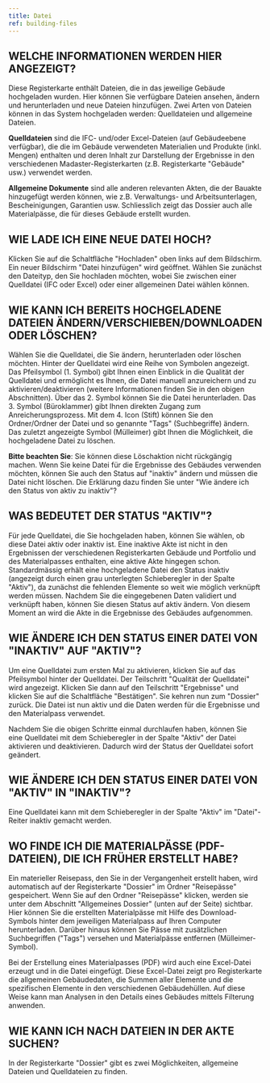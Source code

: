 ```yaml
---
title: Datei
ref: building-files
---
```


## WELCHE INFORMATIONEN WERDEN HIER ANGEZEIGT?
Diese Registerkarte enthält Dateien, die in das jeweilige Gebäude hochgeladen wurden. Hier können Sie verfügbare Dateien ansehen, ändern und herunterladen und neue Dateien hinzufügen. Zwei Arten von Dateien können in das System hochgeladen werden: Quelldateien und allgemeine Dateien.

**Quelldateien** sind die IFC- und/oder Excel-Dateien (auf Gebäudeebene verfügbar), die die im Gebäude verwendeten Materialien und Produkte (inkl. Mengen) enthalten und deren Inhalt zur Darstellung der Ergebnisse in den verschiedenen Madaster-Registerkarten (z.B. Registerkarte "Gebäude" usw.) verwendet werden.

**Allgemeine Dokumente** sind alle anderen relevanten Akten, die der Bauakte hinzugefügt werden können, wie z.B. Verwaltungs- und Arbeitsunterlagen, Bescheinigungen, Garantien usw. Schliesslich zeigt das Dossier auch alle Materialpässe, die für dieses Gebäude erstellt wurden.

## WIE LADE ICH EINE NEUE DATEI HOCH?
Klicken Sie auf die Schaltfläche "Hochladen" oben links auf dem Bildschirm. Ein neuer Bildschirm "Datei hinzufügen" wird geöffnet. Wählen Sie zunächst den Dateityp, den Sie hochladen möchten, wobei Sie zwischen einer Quelldatei (IFC oder Excel) oder einer allgemeinen Datei wählen können.

## WIE KANN ICH BEREITS HOCHGELADENE DATEIEN ÄNDERN/VERSCHIEBEN/DOWNLOADEN ODER LÖSCHEN?
Wählen Sie die Quelldatei, die Sie ändern, herunterladen oder löschen möchten. Hinter der Quelldatei wird eine Reihe von Symbolen angezeigt. Das Pfeilsymbol (1. Symbol) gibt Ihnen einen Einblick in die Qualität der Quelldatei und ermöglicht es Ihnen, die Datei manuell anzureichern und zu aktivieren/deaktivieren (weitere Informationen finden Sie in den obigen Abschnitten). Über das 2. Symbol können Sie die Datei herunterladen. Das 3. Symbol (Büroklammer) gibt Ihnen direkten Zugang zum Anreicherungsprozess. Mit dem 4. Icon (Stift) können Sie den Ordner/Ordner der Datei und so genannte "Tags" (Suchbegriffe) ändern. Das zuletzt angezeigte Symbol (Mülleimer) gibt Ihnen die Möglichkeit, die hochgeladene Datei zu löschen.

**Bitte beachten Sie**: Sie können diese Löschaktion nicht rückgängig machen. Wenn Sie keine Datei für die Ergebnisse des Gebäudes verwenden möchten, können Sie auch den Status auf "inaktiv" ändern und müssen die Datei nicht löschen. Die Erklärung dazu finden Sie unter "Wie ändere ich den Status von aktiv zu inaktiv"?

## WAS BEDEUTET DER STATUS "AKTIV"?
Für jede Quelldatei, die Sie hochgeladen haben, können Sie wählen, ob diese Datei aktiv oder inaktiv ist. Eine inaktive Akte ist nicht in den Ergebnissen der verschiedenen Registerkarten Gebäude und Portfolio und des Materialpasses enthalten, eine aktive Akte hingegen schon. Standardmässig erhält eine hochgeladene Datei den Status inaktiv (angezeigt durch einen grau unterlegten Schieberegler in der Spalte "Aktiv"), da zunächst die fehlenden Elemente so weit wie möglich verknüpft werden müssen. Nachdem Sie die eingegebenen Daten validiert und verknüpft haben, können Sie diesen Status auf aktiv ändern. Von diesem Moment an wird die Akte in die Ergebnisse des Gebäudes aufgenommen.

## WIE ÄNDERE ICH DEN STATUS EINER DATEI VON "INAKTIV" AUF "AKTIV"?
Um eine Quelldatei zum ersten Mal zu aktivieren, klicken Sie auf das Pfeilsymbol hinter der Quelldatei. Der Teilschritt "Qualität der Quelldatei" wird angezeigt. Klicken Sie dann auf den Teilschritt "Ergebnisse" und klicken Sie auf die Schaltfläche "Bestätigen". Sie kehren nun zum "Dossier" zurück. Die Datei ist nun aktiv und die Daten werden für die Ergebnisse und den Materialpass verwendet.

Nachdem Sie die obigen Schritte einmal durchlaufen haben, können Sie eine Quelldatei mit dem Schieberegler in der Spalte "Aktiv" der Datei aktivieren und deaktivieren. Dadurch wird der Status der Quelldatei sofort geändert.

## WIE ÄNDERE ICH DEN STATUS EINER DATEI VON "AKTIV" IN "INAKTIV"?
Eine Quelldatei kann mit dem Schieberegler in der Spalte "Aktiv" im "Datei"-Reiter inaktiv gemacht werden.

## WO FINDE ICH DIE MATERIALPÄSSE (PDF-DATEIEN), DIE ICH FRÜHER ERSTELLT HABE?
Ein materieller Reisepass, den Sie in der Vergangenheit erstellt haben, wird automatisch auf der Registerkarte "Dossier" im Ordner "Reisepässe" gespeichert. Wenn Sie auf den Ordner "Reisepässe" klicken, werden sie unter dem Abschnitt "Allgemeines Dossier" (unten auf der Seite) sichtbar. Hier können Sie die erstellten Materialpässe mit Hilfe des Download-Symbols hinter dem jeweiligen Materialpass auf Ihren Computer herunterladen. Darüber hinaus können Sie Pässe mit zusätzlichen Suchbegriffen ("Tags") versehen und Materialpässe entfernen (Mülleimer-Symbol).

Bei der Erstellung eines Materialpasses (PDF) wird auch eine Excel-Datei erzeugt und in die Datei eingefügt. Diese Excel-Datei zeigt pro Registerkarte die allgemeinen Gebäudedaten, die Summen aller Elemente und die spezifischen Elemente in den verschiedenen Gebäudehüllen. Auf diese Weise kann man Analysen in den Details eines Gebäudes mittels Filterung anwenden.

## WIE KANN ICH NACH DATEIEN IN DER AKTE SUCHEN?
In der Registerkarte "Dossier" gibt es zwei Möglichkeiten, allgemeine Dateien und Quelldateien zu finden.